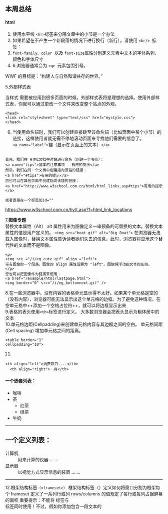 ## 本周总结  
#### html
1. 使用水平线 `<hr>`标签来分隔文章中的小节是一个办法  
2. 如果希望在不产生一个新段落的情况下进行换行（新行），请使用 `<br/> `标签：  
3. `font-family、color `以及 `font-size`属性分别定义元素中文本的字体系列、颜色和字体尺寸  
4. 6.浏览器通常会为 `<q> `元素包围引号。

<html>
<p>WWF 的目标是：<q>构建人与自然和谐共存的世界。</q></p>
</html>  
 5.外部样式表  
 
当样式 需要被应用到很多页面的时候，外部样式表将是理想的选择。使用外部样式表，你就可以通过更改一个文件来改变整个站点的外观。  
```
<head>
<link rel="stylesheet" type="text/css" href="mystyle.css">
</head>
```
6. 当使用命名锚时，我们可以创建直接跳至该命名锚（比如页面中某个小节）的链接，这样使用者就无需不停地滚动页面来寻找他们需要的信息了。  
`<a name="label">`锚（显示在页面上的文本）`</a>`
```

首先，我们在 HTML文档中对锚进行命名（创建一个书签）：
<a name="tips">基本的注意事项 - 有用的提示</a>
然后，我们在同一个文档中创建指向该锚的链接：
<a href="#tips">有用的提示</a>
您也可以在其他页面中创建指向该锚的链接：
<a href="http://www.w3school.com.cn/html/html_links.asp#tips">有用的提示</a>  
```  
```
或者直接在一个标签加id=""
```
https://www.w3school.com.cn/tiy/t.asp?f=html_link_locations    

7.**图像专题**  
替换文本属性（Alt）
alt 属性用来为图像定义一串预备的可替换的文本。替换文本属性的值是用户定义的。
`<img src="boat.gif" alt="Big Boat">`
在浏览器无法载入图像时，替换文本属性告诉读者她们失去的信息。此时，浏览器将显示这个替代性的文本而不是图像。  
```
<p>
<img src ="/i/eg_cute.gif" align ="left"> 
带有图像的一个段落。图像的 align 属性设置为 "left"。图像将浮动到文本的左侧。
</p>  
您也可以把图像作为链接来使用：
<a href="/example/html/lastpage.html">
<img border="0" src="/i/eg_buttonnext.gif" />
```  
8.在一些浏览器中，没有内容的表格单元显示得不太好。如果某个单元格是空的（没有内容），浏览器可能无法显示出这个单元格的边框。为了避免这种情况，在空单元格中++添加一个空格占位符++，就可以将边框显示出来  
9.表格的表头使用` <th> `标签进行定义。
大多数浏览器会把表头显示为粗体居中的文本  
10.单元格边距(Cellpadding)来创建单元格内容与其边框之间的空白。
单元格间距(Cell spacing) 增加单元格之间的距离。
```
<table border="1" 
cellpadding="10">
```  
11.
```
<th align="left">消费项目....</th>
  <th align="right">一月</th>
```

<html>
<h4>一个嵌套列表：</h4>
<ul>
  <li>咖啡</li>
  <li>茶
    <ul>
    <li>红茶</li>
    <li>绿茶</li>
    </ul>
  </li>
  <li>牛奶</li>
</ul>
</html>  

---

<html>
<h2>一个定义列表：</h2>

<dl>
   <dt>计算机</dt>
   <dd>用来计算的仪器 ... ...</dd>
   <dt>显示器</dt>
   <dd>以视觉方式显示信息的装置 ... ...</dd>
</dl>
</html>  

---

12.框架结构标签`（<frameset>）`
框架结构标签（<frameset>）定义如何将窗口分割为框架每个 frameset 定义了一系列行或列
rows/columns 的值规定了每行或每列占据屏幕的面积
重要提示：不能将 <body></body> 标签与 <frameset></frameset>   
标签同时使用！不过，假如你添加包含一段文本的 <noframes> 标签，就必须将这段文字嵌套于 <body></body> 标签内。  
为不支持框架的浏览器添加 <noframes> 标签。 
**框架**
https://www.w3school.com.cn/html/html_frames.asp  
13.页面多少秒跳转
```
<head>
<meta http-equiv="refresh" content="2; http://fishc.taobao.com">
content后的数字为多少就是多少秒 
```  
14.**表单**  
- <form> 元素HTML 表单用于收集用户输入。
<form> 元素定义 HTML 表单：  

- 文本输入<inputtype="text">定义用于文本输入的单行输入字段：  
- <select> 元素（下拉列表）<select> 元素定义下拉列表：   
15.当要选中一个样式修改，注意看看有没有可以用亲儿子选择器


---
## 随记+问题  
  发现了国产短片不思异和9号秘事有点像，很烧脑反转。在前端方面遇到布局方面不太熟悉，选择器权重运用不太熟导致布局错乱的问题  
##   下周规划  
1. 继续巩固html和css,继续学习css和css3里的重难点
2. 多动手打代码，调式
3. 学一下PS的基本用法